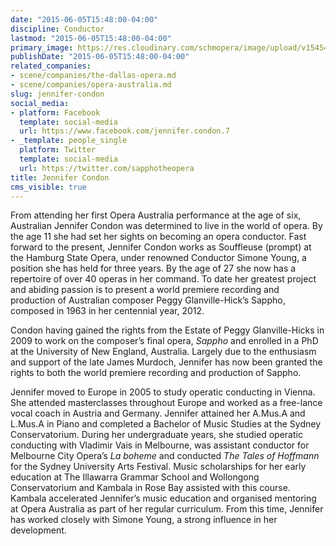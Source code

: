 ```yaml
---
date: "2015-06-05T15:48:00-04:00"
discipline: Conductor
lastmod: "2015-06-05T15:48:00-04:00"
primary_image: https://res.cloudinary.com/schmopera/image/upload/v1545409169/media/webhook-uploads/1433533441826/Jennifer-Condon-x500-442BE824.jpg.jpg
publishDate: "2015-06-05T15:48:00-04:00"
related_companies:
- scene/companies/the-dallas-opera.md
- scene/companies/opera-australia.md
slug: jennifer-condon
social_media:
- platform: Facebook
  template: social-media
  url: https://www.facebook.com/jennifer.condon.7
- _template: people_single
  platform: Twitter
  template: social-media
  url: https://twitter.com/sapphotheopera
title: Jennifer Condon
cms_visible: true
---
```


From attending her first Opera Australia performance at the age of six, Australian Jennifer Condon was determined to live in the world of opera. By the age 11 she had set her sights on becoming an opera conductor.
Fast forward to the present, Jennifer Condon works as Souffleuse (prompt) at the Hamburg State Opera, under renowned Conductor Simone Young, a position she has held for three years. By the age of 27 she now has a repertoire of over 40 operas in her command. To date her greatest project and abiding passion is to present a world premiere recording and production of Australian composer Peggy Glanville-Hick’s Sappho, composed in 1963 in her centennial year, 2012.

Condon having gained the rights from the Estate of Peggy Glanville-Hicks in 2009 to work on the composer’s final opera, *Sappho* and enrolled in a PhD at the University of New England, Australia. Largely due to the enthusiasm and support of the late James Murdoch, Jennifer has now been granted the rights to both the world premiere recording and production of Sappho. 

Jennifer moved to Europe in 2005 to study operatic conducting in Vienna. She attended masterclasses throughout Europe and worked as a free-lance vocal coach in Austria and Germany. Jennifer attained her A.Mus.A and L.Mus.A in Piano and completed a Bachelor of Music Studies at the Sydney Conservatorium. During her undergraduate years, she studied operatic conducting with Vladimir
Vais in Melbourne, was assistant conductor for Melbourne City Opera’s *La boheme* and conducted *The Tales of Hoffmann* for the Sydney University Arts Festival. Music scholarships for her early education at The Illawarra Grammar School and Wollongong Conservatorium and Kambala in Rose Bay assisted with this course. Kambala accelerated Jennifer’s music education and organised mentoring at Opera Australia as part of her regular curriculum. From this time, Jennifer has worked closely with Simone Young, a strong influence in her development. 
